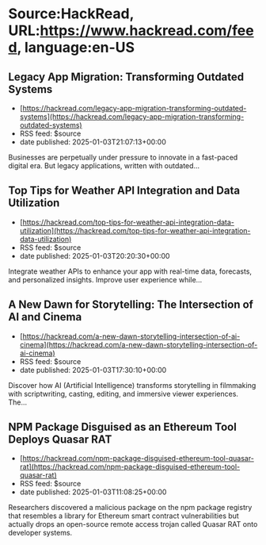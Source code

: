 # Source:HackRead, URL:https://www.hackread.com/feed, language:en-US

## Legacy App Migration: Transforming Outdated Systems
 - [https://hackread.com/legacy-app-migration-transforming-outdated-systems](https://hackread.com/legacy-app-migration-transforming-outdated-systems)
 - RSS feed: $source
 - date published: 2025-01-03T21:07:13+00:00

Businesses are perpetually under pressure to innovate in a fast-paced digital era. But legacy applications, written with outdated&#8230;

## Top Tips for Weather API Integration and Data Utilization
 - [https://hackread.com/top-tips-for-weather-api-integration-data-utilization](https://hackread.com/top-tips-for-weather-api-integration-data-utilization)
 - RSS feed: $source
 - date published: 2025-01-03T20:20:30+00:00

Integrate weather APIs to enhance your app with real-time data, forecasts, and personalized insights. Improve user experience while&#8230;

## A New Dawn for Storytelling: The Intersection of AI and Cinema
 - [https://hackread.com/a-new-dawn-storytelling-intersection-of-ai-cinema](https://hackread.com/a-new-dawn-storytelling-intersection-of-ai-cinema)
 - RSS feed: $source
 - date published: 2025-01-03T17:30:10+00:00

Discover how AI (Artificial Intelligence) transforms storytelling in filmmaking with scriptwriting, casting, editing, and immersive viewer experiences. The&#8230;

## NPM Package Disguised as an Ethereum Tool Deploys Quasar RAT
 - [https://hackread.com/npm-package-disguised-ethereum-tool-quasar-rat](https://hackread.com/npm-package-disguised-ethereum-tool-quasar-rat)
 - RSS feed: $source
 - date published: 2025-01-03T11:08:25+00:00

Researchers discovered a malicious package on the npm package registry that resembles a library for Ethereum smart contract vulnerabilities but actually drops an open-source remote access trojan called Quasar RAT onto developer systems.

